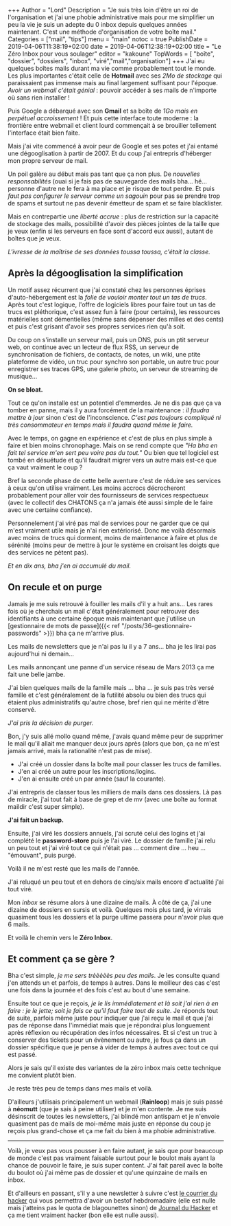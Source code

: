 +++
Author = "Lord"
Description = "Je suis très loin d'être un roi de l'organisation et j'ai une phobie administrative mais pour me simplifier un peu la vie je suis un adepte du 0 inbox depuis quelques années maintenant. C'est une méthode d'organisation de votre boîte mail."
Categories = ["mail", "tips"]
menu = "main"
notoc = true
PublishDate = 2019-04-06T11:38:19+02:00
date = 2019-04-06T12:38:19+02:00
title = "Le Zéro Inbox pour vous soulager"
editor = "kakoune"
TopWords = [  "boîte", "dossier", "dossiers", "inbox", "viré","mail","organisation"]
+++
J'ai eu quelques boîtes mails durant ma vie comme probablement tout le monde.
Les plus importantes c'était celle de **Hotmail** avec ses *2Mo de stockage* qui paraissaient pas immense mais au final largement suffisant pour l'époque.
*Avoir un webmail c'était génial* : pouvoir accéder à ses mails de n'importe où sans rien installer !

Puis Google a débarqué avec son **Gmail** et sa boîte de *1Go mais en perpétuel accroissement* !
Et puis cette interface toute moderne : la frontière entre webmail et client lourd commençait à se brouiller tellement l'interface était bien faite.

Mais j'ai vite commencé à avoir peur de Google et ses potes et j'ai entamé une dégooglisation à partir de 2007.
Et du coup j'ai entrepris d'héberger mon propre serveur de mail.

Un poil galère au début mais pas tant que ça non plus.
De *nouvelles responsabilités* (ouai si je fais pas de sauvegarde des mails bha… hé… personne d'autre ne le fera à ma place et je risque de tout perdre.
Et puis *faut pas configurer le serveur comme un sagouin* pour pas se prendre trop de spams et surtout ne pas devenir émetteur de spam et se faire blacklister.

Mais en contrepartie une *liberté accrue* : plus de restriction sur la capacité de stockage des mails, possibilité d'avoir des pièces jointes de la taille que je veux (enfin si les serveurs en face sont d'accord eux aussi), autant de boîtes que je veux.

*L'ivresse de la maîtrise de ses données toussa toussa, c'était la classe.*

## Après la dégooglisation la simplification

Un motif assez récurrent que j'ai constaté chez les personnes éprises d'auto-hébergement est la *folie de vouloir monter tout un tas de trucs*.
Après tout c'est logique, l'offre de logiciels libres pour faire tout un tas de trucs est pléthorique, c'est assez fun à faire (pour certains), les ressources matérielles sont démentielles (même sans dépenser des milles et des cents) et puis c'est grisant d'avoir ses propres services rien qu'à soit.

Du coup on s'installe un serveur mail, puis un DNS, puis un ptit serveur web, on continue avec un lecteur de flux RSS, un serveur de synchronisation de fichiers, de contacts, de notes, un wiki, une ptite plateforme de vidéo, un truc pour synchro son portable, un autre truc pour enregistrer ses traces GPS, une galerie photo, un serveur de streaming de musique…

**On se bloat.**

Tout ce qu'on installe est un potentiel d'emmerdes.
Je ne dis pas que ça va tomber en panne, mais il y aura forcément de la maintenance : *il faudra mettre à jour* sinon c'est de l'inconscience.
*C'est pas toujours compliqué ni très consommateur en temps mais il faudra quand même le faire.*

Avec le temps, on gagne en expérience et c'est de plus en plus simple à faire et bien moins chronophage.
Mais on se rend compte que *"Ha bha en fait tel service m'en sert peu voire pas du tout."*
Ou bien que tel logiciel est tombé en désuétude et qu'il faudrait migrer vers un autre mais est-ce que ça vaut vraiment le coup ?

Bref la seconde phase de cette belle aventure c'est de réduire ses services à ceux qu'on utilise vraiment.
Les moins accrocs décrocheront probablement pour aller voir des fournisseurs de services respectueux (avec le collectif des CHATONS ça n'a jamais été aussi simple de le faire avec une certaine confiance).

Personnelement j'ai viré pas mal de services pour ne garder que ce qui m'est vraiment utile mais je n'ai rien extériorisé.
Donc me voilà désormais avec moins de trucs qui dorment, moins de maintenance à faire et plus de sérénité (moins peur de mettre à jour le système en croisant les doigts que des services ne pètent pas).

*Et en dix ans, bha j'en ai accumulé du mail.*

## On recule et on purge
Jamais je me suis retrouvé à fouiller les mails d'il y a huit ans…
Les rares fois où je cherchais un mail c'était généralement pour retrouver des identifiants à une certaine époque mais maintenant que j'utilise un [gestionnaire de mots de passe]({{< ref "/posts/36-gestionnaire-passwords" >}}) bha ça ne m'arrive plus.

Les mails de newsletters que je n'ai pas lu il y a 7 ans… bha je les lirai pas aujourd'hui ni demain…

Les mails annonçant une panne d'un service réseau de Mars 2013 ça me fait une belle jambe.

J'ai bien quelques mails de la famille mais … bha … je suis pas très versé famille et c'est généralement de la futilité absolu ou bien des trucs qui étaient plus administratifs qu'autre chose, bref rien qui ne mérite d'être conservé.

*J'ai pris la décision de purger.*

Bon, j'y suis allé mollo quand même, j'avais quand même peur de supprimer le mail qu'il allait me manquer deux jours après (alors que bon, ça ne m'est jamais arrivé, mais la rationalité n'est pas de mise).

  - J'ai créé un dossier dans la boîte mail pour classer les trucs de familles.
  - J'en ai créé un autre pour les inscriptions/logins.
  - J'en ai ensuite créé un par année (sauf la courante).

J'ai entrepris de classer tous les milliers de mails dans ces dossiers.
Là pas de miracle, j'ai tout fait à base de grep et de mv (avec une boîte au format maildir c'est super simple).

**J'ai fait un backup.**

Ensuite, j'ai viré les dossiers annuels, j'ai scruté celui des logins et j'ai complété le **password-store** puis je l'ai viré.
Le dossier de famille j'ai relu un peu tout et j'ai viré tout ce qui n'était pas … comment dire … heu … "émouvant", puis purgé.

Voilà il ne m'est resté que les mails de l'année.

J'ai reluqué un peu tout et en dehors de cinq/six mails encore d'actualité j'ai tout viré.

Mon *inbox* se résume alors à une dizaine de mails.
À côté de ça, j'ai une dizaine de dossiers en sursis et voilà.
Quelques mois plus tard, je virrais quasiment tous les dossiers et la purge ultime passera pour n'avoir plus que 6 mails.

Et voilà le chemin vers le **Zéro Inbox**.

## Et comment ça se gère ?
Bha c'est simple, *je me sers trèèèèès peu des mails*.
Je les consulte quand j'en attends un et parfois, de temps à autres.
Dans le meilleur des cas c'est une fois dans la journée et des fois c'est au bout d'une semaine.

Ensuite tout ce que je reçois, *je le lis immédiatement et là soit j'ai rien à en faire : je le jette; soit je fais ce qu'il faut faire tout de suite*.
Je réponds tout de suite, parfois même juste pour indiquer que j'ai reçu le mail et que j'ai pas de réponse dans l'immédiat mais que je répondrai plus longuement après réflexion ou récupération des infos nécessaires.
Et si c'est un truc à conserver des tickets pour un évènement ou autre, je fous ça dans un dossier spécifique que je pense à vider de temps à autres avec tout ce qui est passé.

Alors je sais qu'il existe des variantes de la zéro inbox mais cette technique me convient plutôt bien.

Je reste très peu de temps dans mes mails et voilà.

D'ailleurs j'utilisais principalement un webmail (**Rainloop**) mais je suis passé à **néomutt** (que je sais à peine utiliser) et je m'en contente.
Je me suis désinscrit de toutes les newsletters, j'ai blindé mon antispam et je n'envoie quasiment pas de mails de moi-même mais juste en réponse du coup je reçois plus grand-chose et ça me fait du bien à ma phobie administrative.

------------

Voilà, je veux pas vous pousser à en faire autant, je sais que pour beaucoup de monde c'est pas vraiment faisable surtout pour le boulot mais ayant la chance de pouvoir le faire, je suis super content.
J'ai fait pareil avec la boîte du boulot où j'ai même pas de dossier et qu'une quinzaine de mails en inbox.

Et d'ailleurs en passant, s'il y a une newsletter à suivre c'est [le courrier du hacker](https://lecourrierduhacker.com/) qui vous permettra d'avoir un bestof hebdromadaire (elle est nulle mais j'atteins pas le quota de blagounettes sinon) de [Journal du Hacker](https://www.journalduhacker.net/) et ça me tient vraiment hacker (bon elle est nulle aussi).


